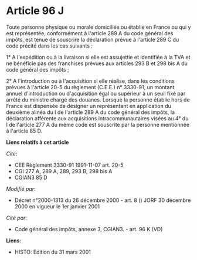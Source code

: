 # Article 96 J

Toute personne physique ou morale domiciliée ou établie en France ou qui y est représentée, conformément à l'article 289 A du
code général des impôts, est tenue de souscrire la déclaration prévue à l'article 289 C du code précité dans les cas
suivants :

1° A l'expédition ou à la livraison si elle est assujettie et identifiée à la TVA et ne bénéficie pas des franchises prévues
aux articles 293 B et 298 bis A du code général des impôts ;

2° A l'introduction ou à l'acquisition si elle réalise, dans les conditions prévues à l'article 20-5 du règlement (C.E.E.) n°
3330-91, un montant annuel d'introduction ou d'acquisition égal ou supérieur à un seuil fixé par arrêté du ministre chargé
des douanes. Lorsque la personne établie hors de France est dispensée de désigner un représentant en application du deuxième
alinéa du I de l'article 289 A du code général des impôts, la déclaration afférente aux acquisitions intracommunautaires
visées au 4° du I de l'article 277 A du même code est souscrite par la personne mentionnée à l'article 85 D.

**Liens relatifs à cet article**

_Cite_:

  - CEE Règlement 3330-91 1991-11-07 art. 20-5
  - CGI 277 A, 289 A, 289, 293 B, 298 bis A
  - CGIAN3 85 D

_Modifié par_:

  - Décret n°2000-1313 du 26 décembre 2000 - art. 8 () JORF 30 décembre 2000 en vigueur le 1er janvier 2001

_Cité par_:

  - Code général des impôts, annexe 3, CGIAN3. - art. 96 K (VD)

**Liens**:

  - HISTO: Edition du 31 mars 2001

